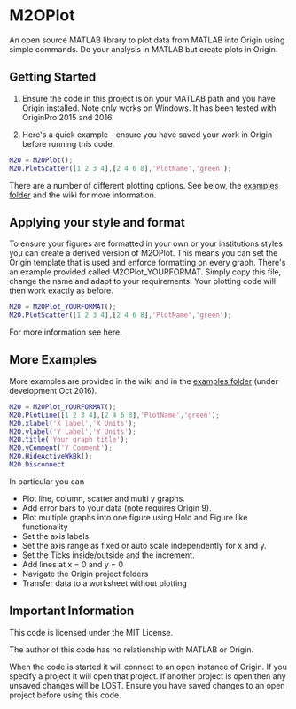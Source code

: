 # M2OPlot
An open source MATLAB library to plot data from MATLAB into Origin using simple commands.
Do your analysis in MATLAB but create plots in Origin.

## Getting Started

1. Ensure the code in this project is on your MATLAB path and you have Origin installed. Note only works on Windows. It has been tested with OriginPro 2015 and 2016.

2. Here's a quick example  - ensure you have saved your work in Origin before running this code.
```matlab
M2O = M2OPlot();
M2O.PlotScatter([1 2 3 4],[2 4 6 8],'PlotName','green');
```
There are a number of different plotting options. See below, the [examples folder](https://github.com/MiWalk/M2OPlot/tree/master/Examples) and the wiki for more information.

## Applying your style and format

To ensure your figures are formatted in your own or your institutions styles you can create a derived version of M2OPlot.
This means you can set the Origin template that is used and enforce formatting on every graph. There's an example
provided called M2OPlot_YOURFORMAT.  Simply copy this file, change the name and adapt to your requirements.
Your plotting code will then work exactly as before.

```matlab
M2O = M2OPlot_YOURFORMAT();
M2O.PlotScatter([1 2 3 4],[2 4 6 8],'PlotName','green');
```

For more information see here.

## More Examples

More examples are provided in the wiki and in the [examples folder](https://github.com/MiWalk/M2OPlot/tree/master/Examples) (under development Oct 2016).

```matlab
M2O = M2OPlot_YOURFORMAT();
M2O.PlotLine([1 2 3 4],[2 4 6 8],'PlotName','green');
M2O.xlabel('X label','X Units');
M2O.ylabel('Y Label','Y Units');
M2O.title('Your graph title');
M2O.yComment('Y Comment');
M2O.HideActiveWkBk();
M2O.Disconnect
```
In particular you can
* Plot line, column, scatter and multi y graphs.
* Add error bars to your data (note requires Origin 9).
* Plot multiple graphs into one figure using Hold and Figure like functionality
* Set the axis labels.
* Set the axis range as fixed or auto scale independently for x and y.
* Set the Ticks inside/outside and the increment.
* Add lines at x = 0 and y = 0
* Navigate the Origin project folders
* Transfer data to a worksheet without plotting

## Important Information
This code is licensed under the MIT License.

The author of this code has no relationship with MATLAB or Origin.

When the code is started it will connect to an open instance of Origin. If you specify a project it will open that
project. If another project is open then any unsaved changes will be LOST. Ensure you have saved changes to an open
project before using this code.
